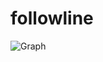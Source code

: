 # followline

![Graph](https://github.com/Gamingtoday093/followline/assets/70017362/b64ac1ee-8d0b-40b1-8fab-51e078580b50)
